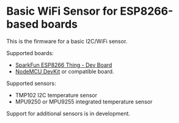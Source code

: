 Basic WiFi Sensor for ESP8266-based boards
==============

This is the firmware for a basic I2C/WiFi sensor.

Supported boards:

* [SparkFun ESP8266 Thing - Dev Board](https://www.sparkfun.com/products/13711 "SparkFun ESP8266 Thing - Dev Board")
* [NodeMCU DevKit](http://www.nodemcu.com/index_en.html "NodeMCU DevKit") or compatible board.

Supported sensors:

* TMP102 I2C temperature sensor
* MPU9250 or MPU9255 integrated temperature sensor

Support for additional sensors is in development.
